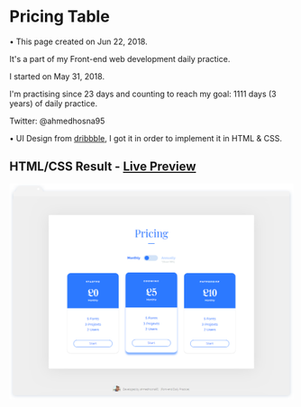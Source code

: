 # Pricing Table

• This page created on Jun 22, 2018.

It's a part of my Front-end web development daily practice.

I started on May 31, 2018.

I'm practising since 23 days and counting to reach my goal: 1111 days (3 years) of daily practice.

Twitter: @ahmedhosna95

• UI Design from [dribbble](https://dribbble.com/shots/4393156-Daily-UI-Challenge-030), I got it in order to implement it in HTML & CSS.

## HTML/CSS Result - [Live Preview](https://cdn.rawgit.com/ahmedhosna95/Front-end-Daily-Practice/fa52320e/Day023/PricingTables_07/index.html)

![](assets/img/frame-generic.png)
